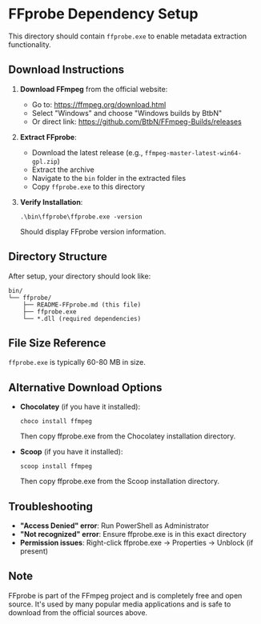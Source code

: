 # FFprobe Dependency Setup

This directory should contain `ffprobe.exe` to enable metadata extraction functionality.

## Download Instructions

1. **Download FFmpeg** from the official website:
   - Go to: https://ffmpeg.org/download.html
   - Select "Windows" and choose "Windows builds by BtbN"
   - Or direct link: https://github.com/BtbN/FFmpeg-Builds/releases

2. **Extract FFprobe**:
   - Download the latest release (e.g., `ffmpeg-master-latest-win64-gpl.zip`)
   - Extract the archive
   - Navigate to the `bin` folder in the extracted files
   - Copy `ffprobe.exe` to this directory

3. **Verify Installation**:
   ```
   .\bin\ffprobe\ffprobe.exe -version
   ```
   
   Should display FFprobe version information.

## Directory Structure

After setup, your directory should look like:
```
bin/
└── ffprobe/
    ├── README-FFprobe.md (this file)
    ├── ffprobe.exe
    └── *.dll (required dependencies)
```

## File Size Reference

`ffprobe.exe` is typically 60-80 MB in size.

## Alternative Download Options

- **Chocolatey** (if you have it installed):
  ```
  choco install ffmpeg
  ```
  Then copy ffprobe.exe from the Chocolatey installation directory.

- **Scoop** (if you have it installed):
  ```
  scoop install ffmpeg
  ```
  Then copy ffprobe.exe from the Scoop installation directory.

## Troubleshooting

- **"Access Denied" error**: Run PowerShell as Administrator
- **"Not recognized" error**: Ensure ffprobe.exe is in this exact directory
- **Permission issues**: Right-click ffprobe.exe → Properties → Unblock (if present)

## Note

FFprobe is part of the FFmpeg project and is completely free and open source. It's used by many popular media applications and is safe to download from the official sources above.